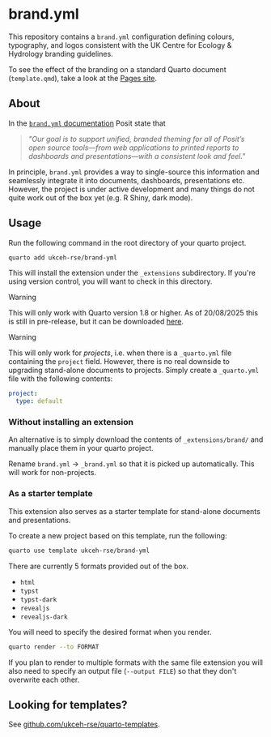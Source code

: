 # brand.yml

This repository contains a `brand.yml` configuration defining colours, typography, and logos consistent with the UK Centre for Ecology & Hydrology branding guidelines.

To see the effect of the branding on a standard Quarto document (`template.qmd`), take a look at the [Pages site](https://ukceh-rse.github.io/brand-yml/).

## About

In the [`brand.yml` documentation](https://posit-dev.github.io/brand-yml/) Posit state that

> _"Our goal is to support unified, branded theming for all of Posit’s open source tools—from web applications to printed reports to dashboards and presentations—with a consistent look and feel."_

In principle, `brand.yml` provides a way to single-source this information and seamlessly integrate it into documents, dashboards, presentations etc.
However, the project is under active development and many things do not quite work out of the box yet (e.g. R Shiny, dark mode).


## Usage

Run the following command in the root directory of your quarto project.

```bash
quarto add ukceh-rse/brand-yml
```

This will install the extension under the `_extensions` subdirectory.
If you're using version control, you will want to check in this directory.

> [!WARNING]
> This will only work with Quarto version 1.8 or higher. As of 20/08/2025 this is still in pre-release, but it can be downloaded [here](https://prerelease.quarto.org/docs/download/prerelease.html).

> [!WARNING]
> This will only work for _projects_, i.e. when there is a `_quarto.yml` file containing the `project` field.
> However, there is no real downside to upgrading stand-alone documents to projects.
> Simply create a `_quarto.yml` file with the following contents:
> ```yaml
> project:
>   type: default
> ```


### Without installing an extension

An alternative is to simply download the contents of `_extensions/brand/` and manually place them in your quarto project. 

Rename `brand.yml` -> `_brand.yml` so that it is picked up automatically. This will work for non-projects.


### As a starter template

This extension also serves as a starter template for stand-alone documents and presentations.

To create a new project based on this template, run the following:

```sh
quarto use template ukceh-rse/brand-yml
```

There are currently 5 formats provided out of the box.

- `html`
- `typst`
- `typst-dark`
- `revealjs`
- `revealjs-dark`

You will need to specify the desired format when you render.

```sh
quarto render --to FORMAT
```

If you plan to render to multiple formats with the same file extension you will also need to specify an output file (`--output FILE`) so that they don't overwrite each other.

## Looking for templates?

See [github.com/ukceh-rse/quarto-templates](https://github.com/ukceh-rse/quarto-templates).
